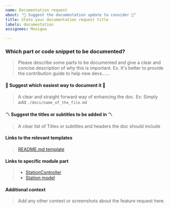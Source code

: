 ```yaml
---
name: Documentation request
about: "🎯 Suggest the documentation update to consider 🎯"
title: State your documentation request title
labels: documentation
assignees: Musigwa

---
```


### Which part or code snippet to be documented?

> Please describe some parts to be documented and give a clear and concise description of why this is important. 
> Ex. It's better to provide the contribution guide to help new devs......

#### :book: Suggest which easiest way to document it :book:

> A clear and straight forward way of enhancing the doc.
> Ex: Simply add `./docs/name_of_the_file.md`

#### :part_alternation_mark: Suggest the titles or subtitles to be added in :part_alternation_mark:

> A clear list of Titles or subtitles and headers the doc should include

#### Links to the relevant templates

> [README.md template](https://gist.github.com/PurpleBooth/109311bb0361f32d87a2)

#### Links to specific module part

> - [StationController](https://github.com/Musigwa/SpAllocBE/blob/68a52f14f62f5701483d2302fb92decf2743ef72/api/controllers/stations.js#L17)
> - [Station model](https://github.com/Musigwa/SpAllocBE/blob/68a52f14f62f5701483d2302fb92decf2743ef72/api/models/index.js)

#### Additional context

> Add any other context or screenshots about the feature request here.
